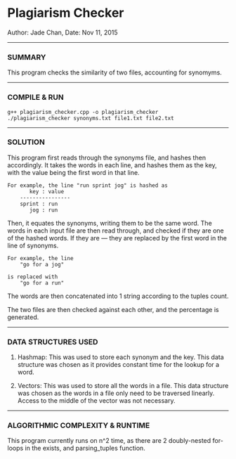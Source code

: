 # Plagiarism Checker
Author: Jade Chan, Date: Nov 11, 2015

---

### SUMMARY
This program checks the similarity of two files, accounting for synomyms.

---

### COMPILE & RUN
	g++ plagiarism_checker.cpp -o plagiarism_checker
	./plagiarism_checker synonyms.txt file1.txt file2.txt

---

### SOLUTION
This program first reads through the synonyms file, and hashes then accordingly. 
It takes the words in each line, and hashes them as the key, with the 
value being the first word in that line.

	For example, the line "run sprint jog" is hashed as
		   key : value
		----------------
		sprint : run
		   jog : run

Then, it equates the synonyms, writing them to be the same word.
The words in each input file are then read through, and checked if they are
one of the hashed words. If they are — they are replaced by the first word in the line of synonyms.

	For example, the line 
		"go for a jog" 

	is replaced with 
		"go for a run"

The words are then concatenated into 1 string according to the tuples count.

The two files are then checked against each other, and the percentage is
generated. 

---

### DATA STRUCTURES USED

1. Hashmap:
This was used to store each synonym and the key. This data structure was chosen
as it provides constant time for the lookup for a word. 

2. Vectors:
This was used to store all the words in a file. This data structure was chosen 
as the words in a file only need to be traversed linearly. Access to the middle
of the vector was not necessary.

---

### ALGORITHMIC COMPLEXITY & RUNTIME
This program currently runs on n^2 time, as there are 2 doubly-nested for-loops in
the exists, and parsing_tuples function. 


